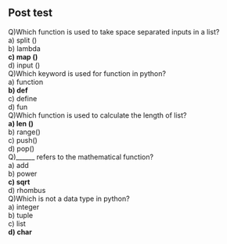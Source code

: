 ## Post test
Q)Which function is used to take space separated inputs in a list?<br>
a) split ()<br>
b) lambda<br>
<b>c) map ()</b><br>
d) input () <br>
Q)Which keyword is used for function in python?<br>
a) function<br>
<b>b) def</b><br>
c) define<br>
d) fun<br>
Q)Which function is used to calculate the length of list?<br>
<b>a) len ()</b><br>
b) range()<br>
c) push()<br>
d) pop()<br>
Q)______ refers to the mathematical function?<br>
a) add<br>
b) power<br>
<b>c) sqrt</b><br>
d) rhombus<br>
Q)Which is not a data type in python?<br>
a) integer<br>
b) tuple<br>
c) list<br>
<b>d) char</b><br>

